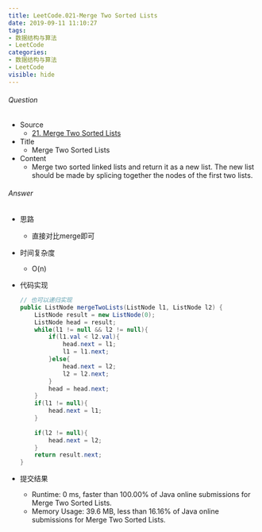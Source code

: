 ```yaml
---
title: LeetCode.021-Merge Two Sorted Lists 
date: 2019-09-11 11:10:27
tags:
- 数据结构与算法
- LeetCode
categories:
- 数据结构与算法
- LeetCode
visible: hide
---
```

###### Question
- Source
	- [21. Merge Two Sorted Lists](https://leetcode.com/problems/merge-two-sorted-lists/) 
- Title
	- Merge Two Sorted Lists 
- Content 
	- Merge two sorted linked lists and return it as a new list. The new list should be made by splicing together the nodes of the first two lists. 
<!--more-->

###### Answer
- 思路
	- 直接对比merge即可 
- 时间复杂度
	- O(n) 
- 代码实现

	```Java
	// 也可以递归实现
	public ListNode mergeTwoLists(ListNode l1, ListNode l2) {
        ListNode result = new ListNode(0);
        ListNode head = result;
        while(l1 != null && l2 != null){
            if(l1.val < l2.val){
                head.next = l1;
                l1 = l1.next;
            }else{
                head.next = l2;
                l2 = l2.next;
            }
            head = head.next;
        }
        if(l1 != null){
            head.next = l1;
        }
        
        if(l2 != null){
            head.next = l2;
        }
        return result.next;
    }
	```
- 提交结果
	- Runtime: 0 ms, faster than 100.00% of Java online submissions for Merge Two Sorted Lists.
	- Memory Usage: 39.6 MB, less than 16.16% of Java online submissions for Merge Two Sorted Lists.

